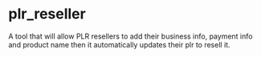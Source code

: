 # plr_reseller
A tool that will allow PLR resellers to add their business info, payment info and product name then it automatically updates their plr to resell it. 
